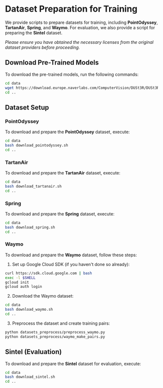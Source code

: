 
# Dataset Preparation for Training

We provide scripts to prepare datasets for training, including **PointOdyssey**, **TartanAir**, **Spring**, and **Waymo**. For evaluation, we also provide a script for preparing the **Sintel** dataset.  

*Please ensure you have obtained the necessary licenses from the original dataset providers before proceeding.*

## Download Pre-Trained Models
To download the pre-trained models, run the following commands:
```bash
cd data
wget https://download.europe.naverlabs.com/ComputerVision/DUSt3R/DUSt3R_ViTLarge_BaseDecoder_512_dpt.pth -P ../checkpoints/
cd ..
```

## Dataset Setup

### PointOdyssey
To download and prepare the **PointOdyssey** dataset, execute:
```bash
cd data
bash download_pointodyssey.sh
cd ..
```

### TartanAir
To download and prepare the **TartanAir** dataset, execute:
```bash
cd data
bash download_tartanair.sh
cd ..
```

### Spring
To download and prepare the **Spring** dataset, execute:
```bash
cd data
bash download_spring.sh
cd ..
```

### Waymo
To download and prepare the **Waymo** dataset, follow these steps:

1. Set up Google Cloud SDK (if you haven't done so already):
```bash
curl https://sdk.cloud.google.com | bash
exec -l $SHELL
gcloud init
gcloud auth login
```

2. Download the Waymo dataset:
```bash
cd data
bash download_waymo.sh
cd ..
```

3. Preprocess the dataset and create training pairs:
```bash
python datasets_preprocess/preprocess_waymo.py
python datasets_preprocess/waymo_make_pairs.py
```

## Sintel (Evaluation)
To download and prepare the **Sintel** dataset for evaluation, execute:
```bash
cd data
bash download_sintel.sh
cd ..
```